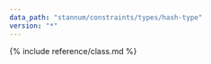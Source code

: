 ```yaml
---
data_path: "stannum/constraints/types/hash-type"
version: "*"
---
```


{% include reference/class.md %}
